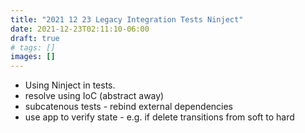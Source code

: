 ```yaml
---
title: "2021 12 23 Legacy Integration Tests Ninject"
date: 2021-12-23T02:11:10-06:00
draft: true
# tags: []
images: []
---
```


- Using Ninject in tests.
- resolve using IoC (abstract away)
- subcatenous tests - rebind external dependencies
- use app to verify state - e.g. if delete transitions from soft to hard